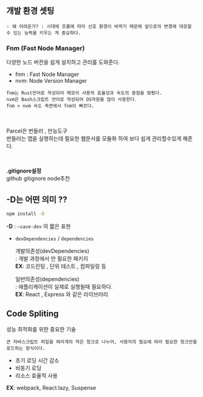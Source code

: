 ## 개발 환경 셋팅

```
💡 왜 어려운가? : 시대에 흐름에 따라 선호 환경이 바뀌기 때문에 앞으로의 변경에 대응할 수 있는 능력을 키우는 게 중요하다.
```

### Fnm (Fast Node Manager)

다양한 노드 버전을 쉽게 설치하고 관리를 도와준다.

- fnm : Fast Node Manager
- nvm: Node Version Manager

```text
fnm는 Rust언어로 작성되어 메모리 사용의 효율성과 속도의 중점을 맞췄다.
nvm은 Bash스크립트 언어로 작성되어 OS자원을 많이 사용한다.
fnm > nvm 속도 측면에서 fnm이 빠르다.
```

&nbsp;  
&nbsp;  
Parcel은 번들러 , 만능도구  
번들러는 앱을 실행하는데 필요한 웹문서를 모듈화 하여 보다 쉽게 관리할수있게 해준다.

&nbsp;

**.gitignore설정**  
github gitignore node추천

## -D는 어떤 의미 ??

```bash
npm install -D
```

**-D** : `—save-dev` 의 짧은 표현

- `devDependencies` / `dependencies`

  개발의존성(devDependencies)  
   : 개발 과정에서 만 필요한 패키지  
   **EX**: 코드린팅 , 단위 테스트 , 컴파일링 등

  일반의존성(dependencies)  
   : 애플리케이션이 실제로 실행될때 필요하다.  
   **EX**: React , Express 와 같은 라이브러리

## **Code Spliting**

성능 최적화를 위한 중요한 기술

```text
큰 자바스크립트 파일을 여러개의 작은 청크로 나누어, 사용자의 필요에 따라 필요한 청크만을 로드하는 방식이다.
```

- 초기 로딩 시간 감소
- 비동기 로딩
- 리소스 효율적 사용

**EX**: webpack, React.lazy, Suspense
